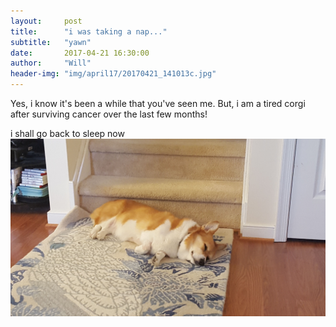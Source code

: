 ```yaml
---
layout:     post
title:      "i was taking a nap..."
subtitle:   "yawn"
date:       2017-04-21 16:30:00
author:     "Will"
header-img: "img/april17/20170421_141013c.jpg"
---
```

Yes, i know it's been a while that you've seen me. But, i am a tired corgi after surviving cancer over the last few months!

i shall go back to sleep now
![porch](/img/april17/20170421_161837c.jpg)
